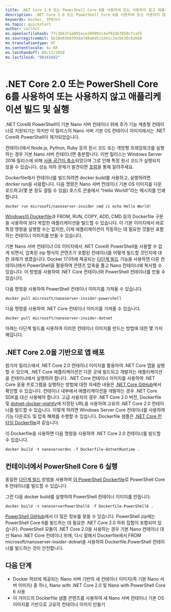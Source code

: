```yaml
---
title: .NET Core 2.0 또는 PowerShell Core 6를 사용하여 또는 사용하지 않고 애플리케이션 빌드 및 실행
description: .NET Core 2.0 또는 PowerShell Core 6을 사용하여 또는 사용하지 않고 애플리케이션을 빌드하고 실행합니다.
keywords: Docker, 컨테이너
ms.topic: quickstart
author: cwilhit
ms.openlocfilehash: 77c3843faa091ece289992c4af02dbf050cfca55
ms.sourcegitcommit: bb18e6568393da748a6d511d41c3acbe38c62668
ms.translationtype: HT
ms.contentlocale: ko-KR
ms.lasthandoff: 08/12/2020
ms.locfileid: "88161682"
---
```

# <a name="build-and-run-an-application-with-or-without-net-core-20-or-powershell-core-6"></a>.NET Core 2.0 또는 PowerShell Core 6를 사용하여 또는 사용하지 않고 애플리케이션 빌드 및 실행

.NET Core와 PowerShell이 기본 Nano 서버 컨테이너 위에 추가 기능 계층형 컨테이너로 지원되기는 하지만 이 릴리스의 Nano 서버 기본 OS 컨테이너 이미지에서는 .NET Core와 PowerShell이 제거되었습니다.

컨테이너에서 Node.js, Python, Ruby 등의 원시 코드 또는 개방형 프레임워크를 실행하는 경우 기본 Nano 서버 컨테이너면 충분합니다.  이번 릴리스는 Windows Server 2016 릴리스에 비해 [사용 공간이 축소](https://docs.microsoft.com/windows-server/get-started/nano-in-semi-annual-channel)되었으며 그로 인해 특정 원시 코드가 실행되지 않을 수 있습니다. 성능 저하 문제가 발견되면 [포럼](https://social.msdn.microsoft.com/Forums/home?forum=windowscontainers)을 통해 알려주세요.

Dockerfile에서 컨테이너를 빌드하려면 docker build를 사용하고, 실행하려면 docker run을 사용합니다.  다음 명령은 Nano 서버 컨테이너 기본 OS 이미지를 다운로드하고(몇 분 정도 걸릴 수 있음) 호스트 콘솔에서 “Hello World!”라는 메시지를 인쇄합니다.

```
docker run microsoft/nanoserver-insider cmd /c echo Hello World!
```

[Windows의 Dockerfile](https://docs.microsoft.com/virtualization/windowscontainers/manage-docker/manage-windows-dockerfile)과 FROM, RUN, COPY, ADD, CMD 등의 Dockerfile 구문을 사용하여 보다 복잡한 애플리케이션을 빌드할 수 있습니다.  이 기본 이미지에서 바로 특정 명령을 실행할 수는 없지만, 이제 애플리케이션이 작동하는 데 필요한 것들만 포함하는 컨테이너 이미지를 만들 수 있습니다.

기본 Nano 서버 컨테이너 OS 이미지에서 .NET Core와 PowerShell을 사용할 수 없게 되면서, 압축된 zip 형식의 콘텐츠가 포함된 컨테이너를 어떻게 빌드할 것인지에 대한 과제가 생겼습니다. Docker 17.05에 제공되는 [다단계 빌드](https://docs.docker.com/engine/userguide/eng-image/multistage-build/) 기능을 사용하면 다른 컨테이너에서 PowerShell을 활용하여 콘텐츠 압축을 풀고 Nano 컨테이너에 복사할 수 있습니다. 이 방법을 사용하여 .NET Core 컨테이너와 PowerShell 컨테이너를 만들 수 있습니다.

다음 명령을 사용하여 PowerShell 컨테이너 이미지를 가져올 수 있습니다.

```
docker pull microsoft/nanoserver-insider-powershell
```

다음 명령을 사용하여 .NET Core 컨테이너 이미지를 가져올 수 있습니다.

```
docker pull microsoft/nanoserver-insider-dotnet
```

아래는 다단계 빌드를 사용하여 이러한 컨테이너 이미지를 만드는 방법에 대한 몇 가지 예입니다.

## <a name="deploy-apps-based-on-net-core-20"></a>.NET Core 2.0을 기반으로 앱 배포
참가자 릴리스에서 .NET Core 2.0 컨테이너 이미지를 활용하여 .NET Core 앱을 실행할 수 있으며, .NET Core 애플리케이션은 다른 곳에 빌드되고 개발자는 애플리케이션을 컨테이너에서 실행하려 합니다.  .NET Core 컨테이너 이미지를 사용하여 .NET Core 응용 프로그램을 실행하는 방법에 대한 자세한 내용은 [.NET Core GitHub](https://github.com/dotnet/dotnet-docker-nightly)에서 확인할 수 있습니다.  컨테이너 내부에서 애플리케이션을 개발하는 경우 .NET Core SDK를 대신 사용해야 합니다.  고급 사용자의 경우 .NET Core 2.0 버전, Dockerfile 및 [dotnet-docker-nightly](https://github.com/dotnet/dotnet-docker-nightly/tree/master/2.0)에 지정된 URL을 사용하여 고유의 .NET Core 2.0 컨테이너를 빌드할 수 있습니다. 이렇게 하려면 Windows Server Core 컨테이너를 사용하여 기능 다운로드 및 압축 해제를 수행할 수 있습니다.  Dockerfile 샘플은 [.NET Core 런타임 Dockerfile](https://github.com/dotnet/dotnet-docker-nightly/blob/master/2.0/runtime/nanoserver-insider/amd64/Dockerfile)과 같습니다.


이 Dockerfile을 사용하면 다음 명령을 사용하여 .NET Core 2.0 컨테이너를 빌드할 수 있습니다.

```
docker build -t nanoserverdnc -f Dockerfile-dotnetRuntime .
```

## <a name="run-powershell-core-6-in-a-container"></a>컨테이너에서 PowerShell Core 6 실행
동일한 [다단계 빌드](https://docs.docker.com/engine/userguide/eng-image/multistage-build/) 방법을 사용하여 [이 PowerShell Dockerfile](https://github.com/PowerShell/PowerShell-Docker/blob/master/release/stable/nanoserver/docker/Dockerfile)로 PowerShell Core 6 컨테이너를 빌드할 수 있습니다.


그런 다음 docker build를 실행하여 PowerShell 컨테이너 이미지를 만듭니다.

```
docker build -t nanoserverPowerShell6 -f Dockerfile-PowerShell6 .
```

[PowerShell GitHub](https://github.com/PowerShell/PowerShell-Docker/tree/master/release)에서 더 많은 정보를 찾을 수 있습니다.  PowerShell zip에는 PowerShell Core 6를 빌드하는 데 필요한 .NET Core 2.0 하위 집합이 포함되어 있습니다.  PowerShell 모듈이 .NET Core 2.0을 사용하는 경우 기본 Nano 컨테이너 대신 Nano .NET Core 컨테이너 위에, 다시 말해서 Dockerfile에서 FROM microsoft/nanoserver-insider-dotnet을 사용하여 Dockerfile.PowerShell 컨테이너를 빌드하는 것이 안전합니다.

## <a name="next-steps"></a>다음 단계
- Docker 허브에 제공되는 Nano 서버 기반의 새 컨테이너 이미지(즉 기본 Nano 서버 이미지) 중 하나, Nano with .NET Core 2.0 및 Nano with PowerShell Core 6 사용
- 이 가이드의 Dockerfile 샘플 콘텐츠를 사용하여 새 Nano 서버 컨테이너 기본 OS 이미지를 기반으로 고유의 컨테이너 이미지 만들기
